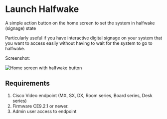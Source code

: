 # Launch Halfwake

A simple action button on the home screen to set the system in halfwake (signage) state

Particularly useful if you have interactive digital signage on your system that you want to access easily without having to wait for the system to go to halfwake.

Screenshot:

![Home screen with halfwake button](launch-halfwake.png)


## Requirements
1. Cisco Video endpoint (MX, SX, DX, Room series, Board series, Desk series)
2. Firmware CE9.2.1 or newer.
3. Admin user access to endpoint
